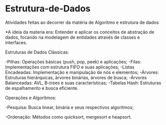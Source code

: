 # Estrutura-de-Dados
Atividades feitas ao decorrer da matéria de Algoritmo e estrutura de dados 

*A ideia da materia era: Entender e aplicar os conceitos de abstração de dados, focando na modelagem de entidades através de classes e interfaces.

Estruturas de Dados Clássicas:

-Pilhas: Operações básicas (push, pop, peek) e aplicações;
-Filas: Implementações com estrutura FIFO e suas aplicações;
-Listas Encadeadas: Implementação e manipulação de nós e elementos;
-Árvores: Estruturas hierárquicas, árvores binárias, árvores de busca;
-Árvores Balanceadas: AVL, B-trees e suas características;
-Tabelas Hash: Estruturas de espalhamento e busca eficiente.

Operações e Algoritmos:

-Pesquisa: Busca linear, binária e seus respectivos algoritmos;

-Ordenação: Métodos como quicksort, mergesort e heapsort.
